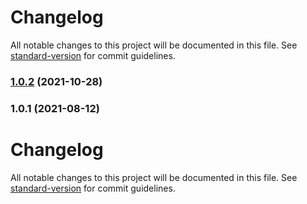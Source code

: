 # Changelog

All notable changes to this project will be documented in this file. See [standard-version](https://github.com/conventional-changelog/standard-version) for commit guidelines.

### [1.0.2](https://github.com/trungnghia112/frontend-seed-5/compare/v1.0.1...v1.0.2) (2021-10-28)

### 1.0.1 (2021-08-12)

# Changelog

All notable changes to this project will be documented in this file. See [standard-version](https://github.com/conventional-changelog/standard-version) for commit guidelines.
